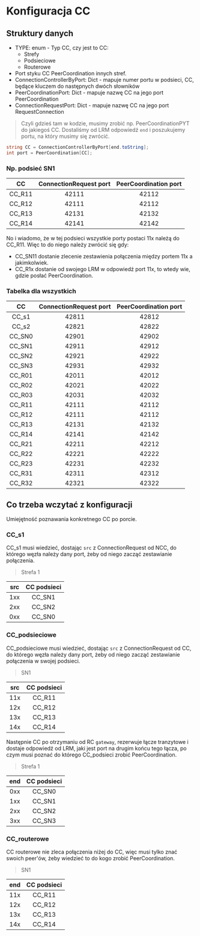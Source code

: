 # Konfiguracja CC

## Struktury danych

- TYPE: enum - Typ CC, czy jest to CC:
  - Strefy
  - Podsieciowe
  - Routerowe
- Port styku CC PeerCoordination innych stref.
- ConnectionControllerByPort: Dict - mapuje numer portu w podsieci, CC, będące kluczem do następnych dwóch słowników
- PeerCoordinationPort: Dict - mapuje nazwę CC na jego port PeerCoordination
- ConnectionRequestPort: Dict - mapuje nazwę CC na jego port RequestConnection

> Czyli gdzieś tam w kodzie, musimy zrobić np. PeerCoordinationPYT do jakiegoś CC. Dostaliśmy od LRM odpowiedź `end` i poszukujemy portu, na który musimy się zwrócić.

```C#
string CC = ConnectionControllerByPort[end.toString];
int port = PeerCoordination[CC]; 
```

### Np. podsieć SN1

|   CC   | ConnectionRequest port | PeerCoordination port |
| :----: | :--------------------: | :-------------------: |
| CC_R11 |         42111          |         42112         |
| CC_R12 |         42111          |         42112         |
| CC_R13 |         42131          |         42132         |
| CC_R14 |         42141          |         42142         |

No i wiadomo, że w tej podsieci wszystkie porty postaci 11x należą do CC_R11. Więc to do niego należy zwrócić się gdy:

- CC_SN11 dostanie zlecenie zestawienia połączenia między portem 11x a jakimkolwiek.
- CC_R1x dostanie od swojego LRM w odpowiedź port 11x, to wtedy wie, gdzie posłać PeerCoordination.

### Tabelka dla wszystkich

|   CC   | ConnectionRequest port | PeerCoordination port |
| :----: | :--------------------: | :-------------------: |
| CC_s1  |         42811          |         42812         |
| CC_s2  |         42821          |         42822         |
| CC_SN0 |         42901          |         42902         |
| CC_SN1 |         42911          |         42912         |
| CC_SN2 |         42921          |         42922         |
| CC_SN3 |         42931          |         42932         |
| CC_R01 |         42011          |         42012         |
| CC_R02 |         42021          |         42022         |
| CC_R03 |         42031          |         42032         |
| CC_R11 |         42111          |         42112         |
| CC_R12 |         42111          |         42112         |
| CC_R13 |         42131          |         42132         |
| CC_R14 |         42141          |         42142         |
| CC_R21 |         42211          |         42212         |
| CC_R22 |         42221          |         42222         |
| CC_R23 |         42231          |         42232         |
| CC_R31 |         42311          |         42312         |
| CC_R32 |         42321          |         42322         |

## Co trzeba wczytać z konfiguracji

Umiejętność poznawania konkretnego CC po porcie.

### CC_s1

CC_s1 musi wiedzieć, dostając `src` z ConnectionRequest od NCC, do którego węzła należy dany port, żeby od niego zacząć zestawianie połączenia.

> Strefa 1

| src  | CC podsieci |
| :--: | :---------: |
| 1xx  |   CC_SN1    |
| 2xx  |   CC_SN2    |
| 0xx  |   CC_SN0    |

### CC_podsieciowe

CC_podsieciowe musi wiedzieć, dostając `src` z ConnectionRequest od CC, do którego węzła należy dany port, żeby od niego zacząć zestawianie połączenia w swojej podsieci.

> SN1

| src  | CC podsieci |
| :--: | :---------: |
| 11x  |   CC_R11    |
| 12x  |   CC_R12    |
| 13x  |   CC_R13    |
| 14x  |   CC_R14    |

Następnie CC po otrzymaniu od RC `gateway`, rezerwuje łącze tranzytowe i dostaje odpowiedź od LRM, jaki jest port na drugim końcu tego łącza, po czym musi poznać do którego CC_podsieci zrobić PeerCoordination.

> Strefa 1

| end  | CC podsieci |
| :--: | :---------: |
| 0xx  |   CC_SN0    |
| 1xx  |   CC_SN1    |
| 2xx  |   CC_SN2    |
| 3xx  |   CC_SN3    |

### CC_routerowe

CC routerowe nie zleca połączenia niżej do CC, więc musi tylko znać swoich peer'ów, żeby wiedzieć to do kogo zrobić PeerCoordination.

> SN1

| end  | CC podsieci |
| :--: | :---------: |
| 11x  |   CC_R11    |
| 12x  |   CC_R12    |
| 13x  |   CC_R13    |
| 14x  |   CC_R14    |